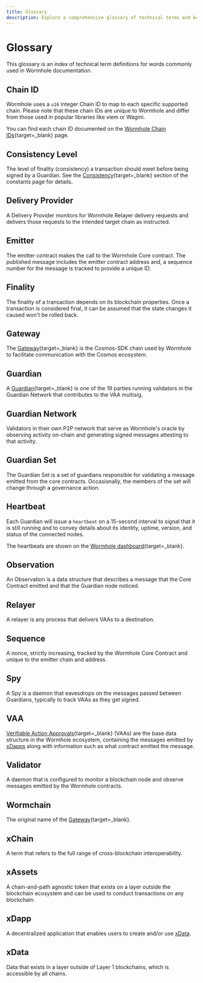 ```yaml
---
title: Glossary
description: Explore a comprehensive glossary of technical terms and key concepts used in the Wormhole network.
---
```


# Glossary

This glossary is an index of technical term definitions for words commonly used in Wormhole documentation.

## Chain ID
Wormhole uses a `u16` integer Chain ID to map to each specific supported chain. Please note that these chain IDs are unique to Wormhole and differ from those used in popular libraries like viem or Wagmi.  

You can find each chain ID documented on the [Wormhole Chain IDs](#){target=\_blank} page. 
<!-- link to blockchain platforms page-->

## Consistency Level

The level of finality (consistency) a transaction should meet before being signed by a Guardian. See the [Consistency](#){target=\_blank} section of the constants page for details. <!-- Consistency Levels page -->

## Delivery Provider

A Delivery Provider monitors for Wormhole Relayer delivery requests and delivers those requests to the intended target chain as instructed.

## Emitter

The emitter contract makes the call to the Wormhole Core contract. The published message includes the emitter contract address and, a sequence number for the message is tracked to provide a unique ID.

## Finality

The finality of a transaction depends on its blockchain properties. Once a transaction is considered final, it can be assumed that the state changes it caused won't be rolled back.

## Gateway

The [Gateway](/learn/messaging/gateway/){target=\_blank} is the Cosmos-SDK chain used by Wormhole to facilitate communication with the Cosmos ecosystem.

## Guardian

A [Guardian](/learn/infrastructure/guardians/){target=\_blank} is one of the 19 parties running validators in the Guardian Network that contributes to the VAA multisig.

## Guardian Network

Validators in their own P2P network that serve as Wormhole's oracle by observing activity on-chain and generating signed messages attesting to that activity.

## Guardian Set
The Guardian Set is a set of guardians responsible for validating a message emitted from the core contracts. Occasionally, the members of the set will change through a governance action.

## Heartbeat

Each Guardian will issue a `heartbeat` on a 15-second interval to signal that it is still running and to convey details about its identity, uptime, version, and status of the connected nodes.

The heartbeats are shown on the [Wormhole dashboard](https://wormhole-foundation.github.io/wormhole-dashboard/#/?endpoint=Mainnet){target=\_blank}.

## Observation

An Observation is a data structure that describes a message that the Core Contract emitted and that the Guardian node noticed.

## Relayer

A relayer is any process that delivers VAAs to a destination.

## Sequence

A nonce, strictly increasing, tracked by the Wormhole Core Contract and unique to the emitter chain and address.

## Spy

A Spy is a daemon that eavesdrops on the messages passed between Guardians, typically to track VAAs as they get signed.

## VAA

[Verifiable Action Approvals](/learn/infrastructure/vaas/){target=\_blank} (VAAs) are the base data structure in the Wormhole ecosystem, containing the messages emitted by [xDapps](#xdapps) along with information such as what contract emitted the message.

## Validator

A daemon that is configured to monitor a blockchain node and observe messages emitted by the Wormhole contracts.

## Wormchain
The original name of the [Gateway](/learn/glossary/#gateway){target=\_blank}.

## xChain

A term that refers to the full range of cross-blockchain interoperability.

## xAssets

A chain-and-path agnostic token that exists on a layer outside the blockchain ecosystem and can be used to conduct transactions on any blockchain.

## xDapp

A decentralized application that enables users to create and/or use [xData](#xdata).

## xData

Data that exists in a layer outside of Layer 1 blockchains, which is accessible by all chains.
